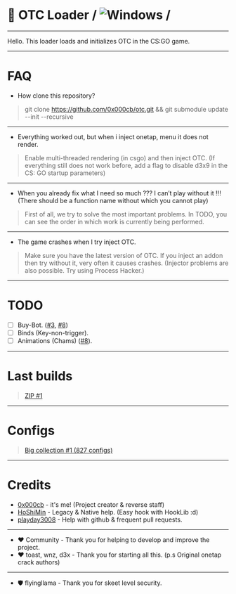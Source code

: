# 🔮 OTC Loader  / ![Windows](https://github.com/0x000cb/otc/workflows/Windows/badge.svg?branch=master&event=push) /

----------------------------------------------------

Hello. This loader loads and initializes OTC in the CS:GO game.

-----------------------------------------------------

# FAQ
  - How clone this repository?
  > git clone https://github.com/0x000cb/otc.git && git submodule update --init --recursive
  -----
 - Everything worked out, but when i inject onetap, menu it does not render.
 > Enable multi-threaded rendering (in csgo) and then inject OTC. (If everything still does not work before, add a flag to disable d3x9 in the CS: GO startup parameters)
  ------
  - When you already fix what I need so much ??? I can’t play without it !!! (There should be a function name without which you cannot play)
  > First of all, we try to solve the most important problems. In TODO, you can see the order in which work is currently being performed.
  ----
  - The game crashes when I try inject OTC.
   > Make sure you have the latest version of OTC. If you inject an addon then try without it, very often it causes crashes. (Injector problems are also possible. Try using Process Hacker.)

-----------------------------------------------------

 # TODO

  - [ ] Buy-Bot. ([#3](https://github.com/0x000cb/otc/issues/3), [#8](https://github.com/0x000cb/otc/issues/8))
  - [ ] Binds (Key-non-trigger).
  - [ ] Animations (Chams) ([#8](https://github.com/0x000cb/otc/issues/8)).
  
-----------------------------------------------------

# Last builds
  > [ZIP #1](https://github.com/0x000cb/otc/releases/download/1.0/OTC.zip)

------------------------------------------------------

# Configs
  > [Big collection #1 (827 configs)](https://yadi.sk/d/KZNcRdMSheLTfw)

------------------------------------------------------

# Credits

  * [0x000cb](https://github.com/0x000cb) - it's me! (Project creator & reverse staff)
  * [HoShiMin](https://github.com/HoShiMin) - Legacy & Native help. (Easy hook with HookLib :d)
  * [playday3008](https://github.com/playday3008) - Help with github & frequent pull requests.
  ------
  *  ♥ Community - Thank you for helping to develop and improve the project.
  *  ♥ toast, wnz, d3x - Thank you for starting all this. (p.s Original onetap crack authors)
  ------
  *  🛡️ flyingllama - Thank you for skeet level security.
